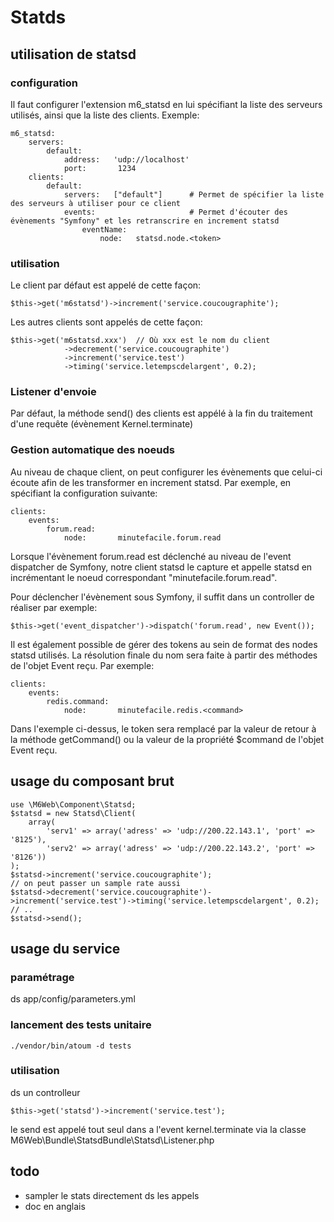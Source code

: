 # Statds #

## utilisation de statsd

### configuration

Il faut configurer l'extension m6_statsd en lui spécifiant la liste des serveurs utilisés, ainsi que la liste des clients.
Exemple:

    m6_statsd:
        servers:
            default:
                address:   'udp://localhost'
                port:       1234
        clients:
            default:
                servers:   ["default"]      # Permet de spécifier la liste des serveurs à utiliser pour ce client
                events:                     # Permet d'écouter des évènements "Symfony" et les retranscrire en increment statsd
                    eventName:
                        node:   statsd.node.<token>

### utilisation

Le client par défaut est appelé de cette façon:

    $this->get('m6statsd')->increment('service.coucougraphite');

Les autres clients sont appelés de cette façon:

    $this->get('m6statsd.xxx')  // Où xxx est le nom du client
                ->decrement('service.coucougraphite')
                ->increment('service.test')
                ->timing('service.letempscdelargent', 0.2);

### Listener d'envoie

Par défaut, la méthode send() des clients est appélé à la fin du traitement d'une requête (évènement Kernel.terminate)

### Gestion automatique des noeuds

Au niveau de chaque client, on peut configurer les évènements que celui-ci écoute afin de les transformer en increment statsd.
Par exemple, en spécifiant la configuration suivante:

    clients:
        events:
            forum.read:
                node:       minutefacile.forum.read

Lorsque l'évènement forum.read est déclenché au niveau de l'event dispatcher de Symfony, notre client statsd le capture et appelle statsd en incrémentant
le noeud correspondant "minutefacile.forum.read".

Pour déclencher l'évènement sous Symfony, il suffit dans un controller de réaliser par exemple:

    $this->get('event_dispatcher')->dispatch('forum.read', new Event());

Il est également possible de gérer des tokens au sein de format des nodes statsd utilisés. La résolution finale du nom sera faite à partir des méthodes de l'objet Event reçu.
Par exemple:

    clients:
        events:
            redis.command:
                node:       minutefacile.redis.<command>

Dans l'exemple ci-dessus, le token <command> sera remplacé par la valeur de retour à la méthode getCommand() ou la valeur de la propriété $command de l'objet Event reçu.


## usage du composant brut ##

    use \M6Web\Component\Statsd;
    $statsd = new Statsd\Client(
        array(
            'serv1' => array('adress' => 'udp://200.22.143.1', 'port' => '8125'),
            'serv2' => array('adress' => 'udp://200.22.143.2', 'port' => '8126'))
    );
    $statsd->increment('service.coucougraphite');
    // on peut passer un sample rate aussi
    $statsd->decrement('service.coucougraphite')->increment('service.test')->timing('service.letempscdelargent', 0.2);
    // ..
    $statsd->send();

## usage du service ##

### paramétrage ###

ds app/config/parameters.yml

### lancement des tests unitaire ###

    ./vendor/bin/atoum -d tests

### utilisation ###

ds un controlleur

    $this->get('statsd')->increment('service.test');

le send est appelé tout seul dans a l'event kernel.terminate via la classe M6Web\Bundle\StatsdBundle\Statsd\Listener.php

## todo ##
* sampler le stats directement ds les appels
* doc en anglais
